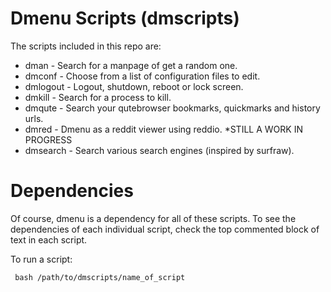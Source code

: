 # Dmenu Scripts (dmscripts)

The scripts included in this repo are:

- dman - Search for a manpage of get a random one.
- dmconf - Choose from a list of configuration files to edit.
- dmlogout - Logout, shutdown, reboot or lock screen.
- dmkill - Search for a process to kill.
- dmqute - Search your qutebrowser bookmarks, quickmarks and history urls.
- dmred - Dmenu as a reddit viewer using reddio. \*STILL A WORK IN PROGRESS
- dmsearch - Search various search engines (inspired by surfraw).

# Dependencies

Of course, dmenu is a dependency for all of these scripts. To see the dependencies of each individual script, check the top commented block of text in each script.

To run a script:

     bash /path/to/dmscripts/name_of_script
